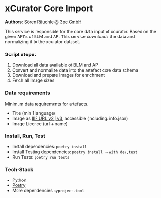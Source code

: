 # xCurator Core Import

**Authors**: Sören Räuchle @ [3pc GmbH](https://www.3pc.de)

This service is responsible for the core data input of xcurator. Based on the given API's of BLM and AP.
This service downloads the data and normalizing it to the xcurator dataset.

### Script steps:
1. Download all data available of BLM and AP
2. Convert and normalize data into the [artefact core data schema](./artefact-core-schema.json)
3. Download and prepare Images for enrichment
4. Fetch all Image sizes


### Data requirements
Minimum data requirements for artefacts.
- Title (min 1 language)
- Image as [IIIF URL v2 | v3](https://iiif.io/api/image/3.0/#:~:text=The%20IIIF%20Image%20API%20specifies,format%20of%20the%20requested%20image.), accessible (including. info.json)
- Image Licence (url + name)


### Install, Run, Test

- Install dependencies: ```poetry install```
- Install Testing dependencies: ```poetry install --with dev,test```
- Run Tests: ```poetry run tests```


### Tech-Stack
- [Python](https://www.python.org/)
- [Poetry](https://python-poetry.org/)
- More dependencies ```pyproject.toml```


